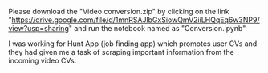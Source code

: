 Please download the "Video conversion.zip" by clicking on the link "https://drive.google.com/file/d/1mnRSAJlbGxSiowQmV2iiLHQqEq6w3NP9/view?usp=sharing" and run the notebook named as "Conversion.ipynb"

I was working for Hunt App (job finding app) which promotes user CVs and they had given me a task of scraping
important information from the incoming video CVs. 
